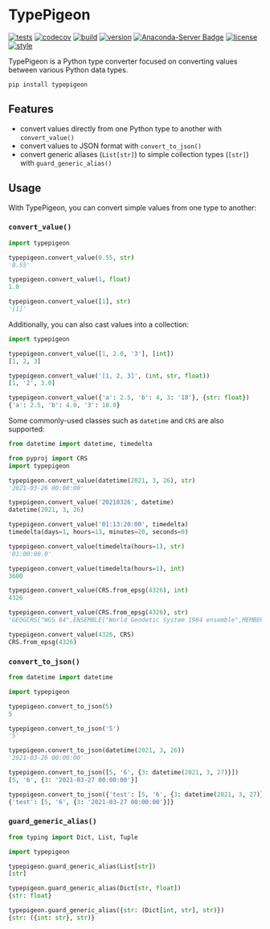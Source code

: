 # TypePigeon

[![tests](https://github.com/zacharyburnett/TypePigeon/workflows/tests/badge.svg)](https://github.com/zacharyburnett/TypePigeon/actions?query=workflow%3Atests)
[![codecov](https://codecov.io/gh/zacharyburnett/TypePigeon/branch/main/graph/badge.svg?token=4DwZePHp18)](https://codecov.io/gh/zacharyburnett/TypePigeon)
[![build](https://github.com/zacharyburnett/TypePigeon/workflows/build/badge.svg)](https://github.com/zacharyburnett/TypePigeon/actions?query=workflow%3Abuild)
[![version](https://img.shields.io/pypi/v/TypePigeon)](https://pypi.org/project/TypePigeon)
[![Anaconda-Server Badge](https://anaconda.org/conda-forge/typepigeon/badges/version.svg)](https://anaconda.org/conda-forge/typepigeon)
[![license](https://img.shields.io/github/license/zacharyburnett/TypePigeon)](https://creativecommons.org/share-your-work/public-domain/cc0)
[![style](https://img.shields.io/badge/code%20style-black-000000.svg)](https://github.com/psf/black)

TypePigeon is a Python type converter focused on converting values between
various Python data types.

```shell
pip install typepigeon
```

## Features

- convert values directly from one Python type to another with `convert_value()`
- convert values to JSON format with `convert_to_json()`
- convert generic aliases (`List[str]`) to simple collection types (`[str]`)
  with `guard_generic_alias()`

## Usage

With TypePigeon, you can convert simple values from one type to another:

### `convert_value()`

```python
import typepigeon

typepigeon.convert_value(0.55, str)
'0.55'

typepigeon.convert_value(1, float)
1.0

typepigeon.convert_value([1], str)
'[1]'
```

Additionally, you can also cast values into a collection:

```python
import typepigeon

typepigeon.convert_value([1, 2.0, '3'], [int])
[1, 2, 3]

typepigeon.convert_value('[1, 2, 3]', (int, str, float))
[1, '2', 3.0]

typepigeon.convert_value({'a': 2.5, 'b': 4, 3: '18'}, {str: float})
{'a': 2.5, 'b': 4.0, '3': 18.0}
```

Some commonly-used classes such as `datetime` and `CRS` are also supported:

```python
from datetime import datetime, timedelta

from pyproj import CRS
import typepigeon

typepigeon.convert_value(datetime(2021, 3, 26), str)
'2021-03-26 00:00:00'

typepigeon.convert_value('20210326', datetime)
datetime(2021, 3, 26)

typepigeon.convert_value('01:13:20:00', timedelta)
timedelta(days=1, hours=13, minutes=20, seconds=0)

typepigeon.convert_value(timedelta(hours=1), str)
'01:00:00.0'

typepigeon.convert_value(timedelta(hours=1), int)
3600

typepigeon.convert_value(CRS.from_epsg(4326), int)
4326

typepigeon.convert_value(CRS.from_epsg(4326), str)
'GEOGCRS["WGS 84",ENSEMBLE["World Geodetic System 1984 ensemble",MEMBER["World Geodetic System 1984 (Transit)"],MEMBER["World Geodetic System 1984 (G730)"],MEMBER["World Geodetic System 1984 (G873)"],MEMBER["World Geodetic System 1984 (G1150)"],MEMBER["World Geodetic System 1984 (G1674)"],MEMBER["World Geodetic System 1984 (G1762)"],ELLIPSOID["WGS 84",6378137,298.257223563,LENGTHUNIT["metre",1]],ENSEMBLEACCURACY[2.0]],PRIMEM["Greenwich",0,ANGLEUNIT["degree",0.0174532925199433]],CS[ellipsoidal,2],AXIS["geodetic latitude (Lat)",north,ORDER[1],ANGLEUNIT["degree",0.0174532925199433]],AXIS["geodetic longitude (Lon)",east,ORDER[2],ANGLEUNIT["degree",0.0174532925199433]],USAGE[SCOPE["Horizontal component of 3D system."],AREA["World."],BBOX[-90,-180,90,180]],ID["EPSG",4326]]'

typepigeon.convert_value(4326, CRS)
CRS.from_epsg(4326)
```

### `convert_to_json()`

```python
from datetime import datetime

import typepigeon

typepigeon.convert_to_json(5)
5

typepigeon.convert_to_json('5')
'5'

typepigeon.convert_to_json(datetime(2021, 3, 26))
'2021-03-26 00:00:00'

typepigeon.convert_to_json([5, '6', {3: datetime(2021, 3, 27)}])
[5, '6', {3: '2021-03-27 00:00:00'}]

typepigeon.convert_to_json({'test': [5, '6', {3: datetime(2021, 3, 27)}]})
{'test': [5, '6', {3: '2021-03-27 00:00:00'}]}
```

### `guard_generic_alias()`

```python
from typing import Dict, List, Tuple

import typepigeon

typepigeon.guard_generic_alias(List[str])
[str]

typepigeon.guard_generic_alias(Dict[str, float])
{str: float}

typepigeon.guard_generic_alias({str: (Dict[int, str], str)})
{str: ({int: str}, str)}
```